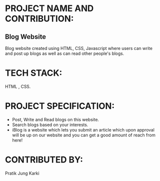 # PROJECT NAME AND CONTRIBUTION:

## Blog Website

Blog website created using HTML, CSS, Javascript where users can write and post up blogs as well as can read other people's blogs.

# TECH STACK:

HTML , CSS.

# PROJECT SPECIFICATION:

- Post, Write and Read blogs on this website.
- Search blogs based on your interests.
- iBlog is a website which lets you submit an article which upon approval will be up on our website and you can get a good amount of reach from here!

# CONTRIBUTED BY:

Pratik Jung Karki